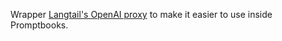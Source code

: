 Wrapper [Langtail's OpenAI proxy](https://langtail.com/docs/proxy/openai) to make it easier to use inside Promptbooks.

<!--!!! Link Simillar wrappers -->

